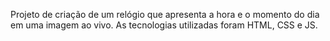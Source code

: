 Projeto de criação de um relógio que apresenta a hora e o momento do dia em uma imagem ao vivo.
As tecnologias utilizadas foram HTML, CSS e JS.